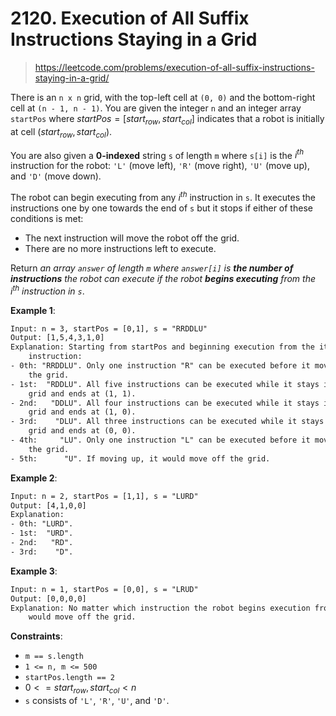 # 2120. Execution of All Suffix Instructions Staying in a Grid

> <https://leetcode.com/problems/execution-of-all-suffix-instructions-staying-in-a-grid/>

There is an `n x n` grid, with the top-left cell at `(0, 0)` and the
bottom-right cell at `(n - 1, n - 1)`. You are given the integer `n` and an
integer array `startPos` where $startPos = [start_{row}, start_{col}]$
indicates that a robot is initially at cell $(start_{row}, start_{col})$.

You are also given a **0-indexed** string `s` of length `m` where `s[i]` is the
$i^{th}$ instruction for the robot: `'L'` (move left), `'R'` (move right), `'U'`
(move up), and `'D'` (move down).

The robot can begin executing from any $i^{th}$ instruction in `s`. It executes
the instructions one by one towards the end of `s` but it stops if either of
these conditions is met:

- The next instruction will move the robot off the grid.
- There are no more instructions left to execute.

Return *an array `answer` of length `m` where `answer[i]` is **the number of
instructions** the robot can execute if the robot **begins executing** from the
$i^{th}$ instruction in `s`*.

**Example 1**:

```txt
Input: n = 3, startPos = [0,1], s = "RRDDLU"
Output: [1,5,4,3,1,0]
Explanation: Starting from startPos and beginning execution from the ith
    instruction:
- 0th: "RRDDLU". Only one instruction "R" can be executed before it moves off
    the grid.
- 1st:  "RDDLU". All five instructions can be executed while it stays in the
    grid and ends at (1, 1).
- 2nd:   "DDLU". All four instructions can be executed while it stays in the
    grid and ends at (1, 0).
- 3rd:    "DLU". All three instructions can be executed while it stays in the
    grid and ends at (0, 0).
- 4th:     "LU". Only one instruction "L" can be executed before it moves off
    the grid.
- 5th:      "U". If moving up, it would move off the grid.
```

**Example 2**:

```txt
Input: n = 2, startPos = [1,1], s = "LURD"
Output: [4,1,0,0]
Explanation:
- 0th: "LURD".
- 1st:  "URD".
- 2nd:   "RD".
- 3rd:    "D".
```

**Example 3**:

```txt
Input: n = 1, startPos = [0,0], s = "LRUD"
Output: [0,0,0,0]
Explanation: No matter which instruction the robot begins execution from, it
    would move off the grid.
```

**Constraints**:

- `m == s.length`
- `1 <= n, m <= 500`
- `startPos.length == 2`
- $0 <= start_{row}, start_{col} < n$
- `s` consists of `'L'`, `'R'`, `'U'`, and `'D'`.
